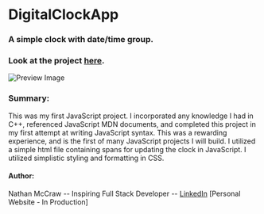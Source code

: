 # DigitalClockApp
### A simple clock with date/time group.
### Look at the project [here](https://nathan-mccraw.github.io/DigitalClockApp/).

![Preview Image](https://github.com/nathan-mccraw/DigitalClockApp/blob/master/Digital%20Clock%20Preview%20Image.png)

### Summary: 
This was my first JavaScript project.  I incorporated any knowledge I had in C++, referenced JavaScript MDN documents, and completed this project in my first
attempt at writing JavaScript syntax.  This was a rewarding experience, and is the first of many JavaScript projects I will build.  I utilized a simple html file containing spans
for updating the clock in JavaScript.  I utilized simplistic styling and formatting in CSS.

#### Author: 
Nathan McCraw -- Inspiring Full Stack Developer -- [LinkedIn](https://www.linkedin.com/in/nathan-mccraw-5291535b/) [Personal Website - In Production]
 



